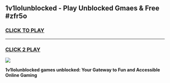 
## 1v1lolunblocked - Play Unblocked Gmaes & Free #zfr5o
<h3>
<a href="https://news.freeplayer.one?title=1v1lolunblocked&ref=24F">CLICK TO PLAY</a></h3>
<hr>

<h3>
<a href="https://news.freeplayer.one?title=1v1lolunblocked&ref=24F">CLICK 2 PLAY</a>
  
</h3>

<a href="https://news.freeplayer.one?title=1v1lolunblocked&ref=24F/"><img src="https://clearcache.store/games.png"></a>


**1v1lolunblocked games unblocked: Your Gateway to Fun and Accessible Online Gaming**
